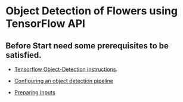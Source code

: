 # **Object Detection of Flowers using TensorFlow API**

## Before Start need some  prerequisites to be satisfied.

- [Tensorflow Object-Detection instructions](https://github.com/Akshaypatil15/object-detection-flowers/blob/master/object_detection/g3doc/installation.md).

- [Configuring an object detection pipeline](https://github.com/Akshaypatil15/object-detection-flowers/blob/master/object_detection/g3doc/configuring_jobs.md)

- [Preparing Inputs](https://github.com/Akshaypatil15/object-detection-flowers/blob/master/object_detection/g3doc/preparing_inputs.md)

